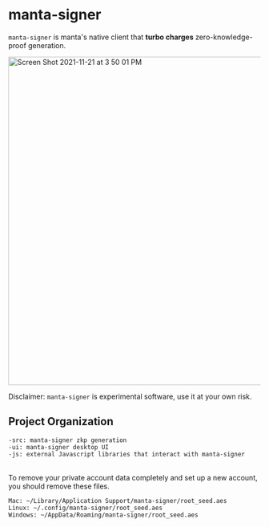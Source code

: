 manta-signer
============

`manta-signer` is manta's native client that **turbo charges** zero-knowledge-proof generation.

<img width="655" alt="Screen Shot 2021-11-21 at 3 50 01 PM" src="https://user-images.githubusercontent.com/720571/142786609-ce7455e1-dbe7-4a6d-8a78-4aa22984a3d7.png">

Disclaimer: `manta-signer` is experimental software, use it at your own risk.

## Project Organization
```
-src: manta-signer zkp generation
-ui: manta-signer desktop UI
-js: external Javascript libraries that interact with manta-signer
```

<br/>
To remove your private account data completely and set up a new account, you should remove these files.

```
Mac: ~/Library/Application Support/manta-signer/root_seed.aes
Linux: ~/.config/manta-signer/root_seed.aes
Windows: ~/AppData/Roaming/manta-signer/root_seed.aes
```
